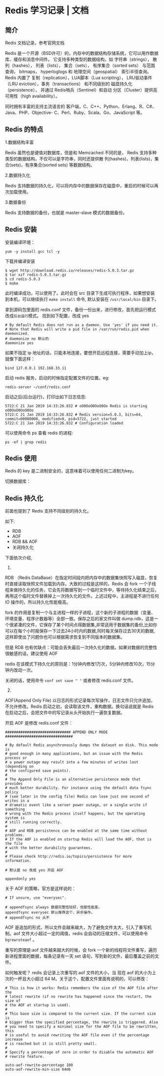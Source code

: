 # Redis 学习记录 | 文档


## 简介

Redis 文档记录，参考官网文档

Redis 是一个开源（BSD许可）的，内存中的数据结构存储系统，它可以用作数据库、缓存和消息中间件。 它支持多种类型的数据结构，如 字符串（strings）， 散列（hashes）， 列表（lists）， 集合（sets）， 有序集合（sorted sets） 与范围查询， bitmaps， hyperloglogs 和 地理空间（geospatial） 索引半径查询。 Redis 内置了 复制（replication），LUA脚本（Lua scripting）， LRU驱动事件（LRU eviction），事务（transactions） 和不同级别的 磁盘持久化（persistence）， 并通过 Redis哨兵（Sentinel）和自动 分区（Cluster）提供高可用性（high availability）。

同时拥有丰富的支持主流语言的 客户端，C、C++、Python、Erlang、R、C#、Java、PHP、Objective- C、Perl、Ruby、Scala、Go、JavaScript 等。

## Redis 的特点

1.数据结构丰富

Redis 虽然也是键值对数据库，但是和 Memcached 不同的是， Redis 支持多种类型的数据结构，不仅可以是字符串，同时还提供散 列(hashes)，列表(lists)，集合(sets)，有序集合(sorted sets) 等数据结构。

2.数据持久化

Redis 支持数据的持久化，可以将内存中的数据保存在磁盘中，重启的时候可以再次加载使用。

3.数据备份

Redis 支持数据的备份，也就是 master-slave 模式的数据备份。

## Redis 安装

安装编译环境：

```
yum -y install gcc tcl -y
```

下载并编译安装

```
$ wget http://download.redis.io/releases/redis-5.0.3.tar.gz
$ tar xzf redis-5.0.3.tar.gz
$ cd redis-5.0.3
$ make
```
此时编译成功，可以使用了。此时会在 src 目录下生成可执行程序，如果想安装到本机，可以继续执行 `make install` 命令, 默认安装在 `/usr/local/bin` 目录下。

拿到源码包里面的 redis.conf 文件，备份一份出来，进行修改，首先把运行模式改成`后台运行`模式。 找到如下配置，改成 yes

```
# By default Redis does not run as a daemon. Use 'yes' if you need it.
# Note that Redis will write a pid file in /var/run/redis.pid when daemonized.
# daemonize no 默认的
daemonize yes 
```
如果不指定 ip 地址的话，只能本地连接，要想开启远程连接，需要手动加上ip，就像下面这样：

```
bind 127.0.0.1 192.168.33.11
```

启动 redis 服务，启动的时候指定配置文件的位置。eg:

```
redis-server ~/conf/redis.conf

```
启动之后(后台运行)，打印出如下日志信息:

```
5722:C 21 Jan 2019 14:33:26.832 # oO0OoO0OoO0Oo Redis is starting oO0OoO0OoO0Oo
5722:C 21 Jan 2019 14:33:26.832 # Redis version=5.0.3, bits=64, commit=00000000, modified=0, pid=5722, just started
5722:C 21 Jan 2019 14:33:26.832 # Configuration loaded
```

可以使用命令 ps 查看 redis 的进程:

```
ps -ef | grep redis
```

## Redis 使用

Redis 的 key 是二进制安全的，这意味着可以使用任何二进制为key。

切换数据库：

## Redis 持久化

前面也提到了 Redis 支持不同级别的持久化。

如下:

- RDB
- AOF
- RDB && AOF
- 关闭持久化

下面依次介绍,

1.
RDB （Redis DataBase）在指定时间段内把内存中的数据集快照写入磁盘，恢复时直接读取快照文件加载到内存。大致的过程是这样的，Redis 会 fork 一个子线程来做持久化的任务，它会先将数据写到一个临时文件中，等待持久化结束之后，再用这个临时文件替换掉上一次持久化的文件。上述过程中，主进程是不进行任何 IO 操作的，所以持久化性能极高。

fork 的作用是复制一个与主进程一样的子进程，这个新的子进程的数据（变量、环境变量、程序计数器等）全部一致。保存之后的家文件叫做 dump.rdb，这是一个很紧凑的文件，它保存了某个时间点得数据集,非常适用于数据集的备份,比如你可以在每个小时报保存一下过去24小时内的数据,同时每天保存过去30天的数据,这样即使出了问题你也可以根据需求恢复到不同版本的数据集。

但是 RDB 也有优缺点：可能会丢失最后一次持久化的数据。如果对数据的完整性很敏感的话，建议使用 AOF

redis 在该模式下持久化的原则是：1分钟内修改1万次，5分钟内修改10次，15分钟内改动一次。

关闭的话，使用命令 `conf set save " "` 或者修改 redis.conf 文件。

2.

AOF(Append Only File) 以日志的形式记录每次写操作，日志文件只允许追加，不允许修改。Redis 启动之初，会读取该文件，重构数据。换句话说就是 Redis 在启动之后，会把文件中的写记录从头开始执行一遍恢复数据。

开启 AOF 是修改 redis.conf 文件：

```
############################## APPEND ONLY MODE ###############################

# By default Redis asynchronously dumps the dataset on disk. This mode is
# good enough in many applications, but an issue with the Redis process or
# a power outage may result into a few minutes of writes lost (depending on
# the configured save points).
#
# The Append Only File is an alternative persistence mode that provides
# much better durability. For instance using the default data fsync policy
# (see later in the config file) Redis can lose just one second of writes in a
# dramatic event like a server power outage, or a single write if something
# wrong with the Redis process itself happens, but the operating system is
# still running correctly.
#
# AOF and RDB persistence can be enabled at the same time without problems.
# If the AOF is enabled on startup Redis will load the AOF, that is the file
# with the better durability guarantees.
#
# Please check http://redis.io/topics/persistence for more information.

# 默认是 no 改成 yes 开启 AOF

appendonly yes

```

关于 AOF 的策略，官方是这样说的：


```
# If unsure, use "everysec".

# appendfsync always 数据完整性较好，但是性能差。
appendfsync everysec 默认推荐这个，异步操作。
# appendfsync no 从不
```

AOF 是追加的形式，所以文件会越来越大，为了避免文件太大，引入了重写机制。aof 文件大小超过一定的阈值，redis 会自动的压缩文件，可以使用命令 `bgrewroteaof` 。

重写的原理是:aof 文件越来越大的时候，会 fork 一个新的线程将文件重写，遍历新进程里面的数据，每条记录有一天 set 语句，写到新的文件，最后覆盖之前的文件。

如何触发呢？ redis 会记录上次重写的 aof 文件的大小，当 现在 aof 的大小为上次的一杯且大小超过 64 M。关于这个，配置文件里面有说明的，可以修改：

```
# This is how it works: Redis remembers the size of the AOF file after the
# latest rewrite (if no rewrite has happened since the restart, the size of
# the AOF at startup is used).
#
# This base size is compared to the current size. If the current size is
# bigger than the specified percentage, the rewrite is triggered. Also
# you need to specify a minimal size for the AOF file to be rewritten, this
# is useful to avoid rewriting the AOF file even if the percentage increase
# is reached but it is still pretty small.
#
# Specify a percentage of zero in order to disable the automatic AOF
# rewrite feature.

auto-aof-rewrite-percentage 100
auto-aof-rewrite-min-size 64mb
```










